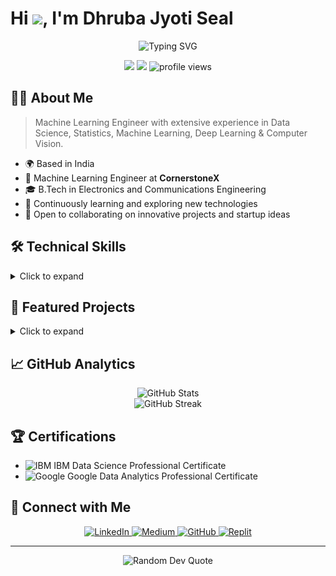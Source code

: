 # Hi ![](https://user-images.githubusercontent.com/18350557/176309783-0785949b-9127-417c-8b55-ab5a4333674e.gif), I'm Dhruba Jyoti Seal

<div align="center">
  <img src="https://readme-typing-svg.herokuapp.com?font=Fira+Code&weight=500&size=24&pause=1000&color=6C63FF&center=true&vCenter=true&width=435&lines=Machine+Learning+Engineer;AI+Enthusiast;Deep+Learning+Specialist" alt="Typing SVG" />
</div>

<p align="center">
  <a href="mailto:dhrubaseal@gmail.com"><img src="https://img.shields.io/badge/Email-dhrubaseal%40gmail.com-blue?style=flat-square&logo=gmail"></a>
  <a href="https://dhrubaseal.github.io"><img src="https://img.shields.io/badge/Portfolio-dhrubaseal.github.io-green?style=flat-square&logo=safari"></a>
  <img src="https://komarev.com/ghpvc/?username=dhrubaseal&label=Profile%20views&color=0e75b6&style=flat" alt="profile views" />
</p>

## 👨‍💻 About Me

> Machine Learning Engineer with extensive experience in Data Science, Statistics, Machine Learning, Deep Learning & Computer Vision.

- 🌍 Based in India
- 💼 Machine Learning Engineer at **CornerstoneX**
- 🎓 B.Tech in Electronics and Communications Engineering
- 🧠 Continuously learning and exploring new technologies
- 🤝 Open to collaborating on innovative projects and startup ideas

## 🛠️ Technical Skills

<details>
<summary>Click to expand</summary>

### Languages & Frameworks
![Python](https://img.shields.io/badge/Python-3776AB?style=for-the-badge&logo=python&logoColor=white)
![SQL](https://img.shields.io/badge/SQL-4479A1?style=for-the-badge&logo=mysql&logoColor=white)
![TensorFlow](https://img.shields.io/badge/TensorFlow-FF6F00?style=for-the-badge&logo=tensorflow&logoColor=white)
![PyTorch](https://img.shields.io/badge/PyTorch-EE4C2C?style=for-the-badge&logo=pytorch&logoColor=white)

### AI & ML Tools
![OpenCV](https://img.shields.io/badge/OpenCV-27338e?style=for-the-badge&logo=OpenCV&logoColor=white)
![Scikit Learn](https://img.shields.io/badge/Scikit_Learn-F7931E?style=for-the-badge&logo=scikit-learn&logoColor=white)
![YOLO](https://img.shields.io/badge/YOLO-00FFFF?style=for-the-badge&logo=YOLO&logoColor=black)
![MediaPipe](https://img.shields.io/badge/MediaPipe-04C8C8?style=for-the-badge&logo=MediaPipe&logoColor=white)

### Development & Tools
![Docker](https://img.shields.io/badge/Docker-2496ED?style=for-the-badge&logo=docker&logoColor=white)
![Kubernetes](https://img.shields.io/badge/Kubernetes-326CE5?style=for-the-badge&logo=kubernetes&logoColor=white)
![Git](https://img.shields.io/badge/Git-F05032?style=for-the-badge&logo=git&logoColor=white)
![Linux](https://img.shields.io/badge/Linux-FCC624?style=for-the-badge&logo=linux&logoColor=black)

</details>

## 🚀 Featured Projects

<details>
<summary>Click to expand</summary>

### 🗣️ Multilingual Voice Assistant
Advanced AI assistant supporting 19+ languages with real-time translation and natural language processing capabilities.
- 🔧 **Tech Stack**: Python, GPT-3.5, M2M100
- 🎯 **Features**: Real-time language detection, Cross-lingual communication
- 📈 **Impact**: Seamless multilingual communication support

### 👐 Real-time Sign Language Detection
Computer vision system for real-time sign language interpretation and communication.
- 🔧 **Tech Stack**: YOLO, MediaPipe, MLPClassifier, GPT-4
- 🎯 **Features**: Gesture recognition, Natural language responses
- 📈 **Impact**: Enhanced accessibility for sign language users

### 🥗 Virtual Dietitian Platform
End-to-end AI-powered nutrition and diet management system.
- 🔧 **Tech Stack**: Python, RandomForestRegressor, FAISS
- 🎯 **Features**: Personalized meal planning, Real-time nutrition tracking
- 📈 **Impact**: Improved user health outcomes through AI-driven recommendations

</details>

## 📈 GitHub Analytics

<div align="center">
  <img src="https://github-readme-stats.vercel.app/api?username=dhrubaseal&show_icons=true&hide=&count_private=true&title_color=3382ed&text_color=ffffff&icon_color=0891b2&bg_color=1c1917&hide_border=true&show_icons=true" alt="GitHub Stats" />
</div>

<div align="center">
  <img src="https://github-readme-streak-stats.herokuapp.com/?user=dhrubaseal&stroke=ffffff&background=1c1917&ring=3382ed&fire=3382ed&currStreakNum=ffffff&currStreakLabel=3382ed&sideNums=ffffff&sideLabels=ffffff&dates=ffffff&hide_border=true" alt="GitHub Streak" />
</div>

## 🏆 Certifications
- ![IBM](https://img.shields.io/badge/IBM-054ADA?style=flat-square&logo=ibm) IBM Data Science Professional Certificate
- ![Google](https://img.shields.io/badge/Google-4285F4?style=flat-square&logo=google) Google Data Analytics Professional Certificate

## 🤝 Connect with Me

<p align="center">
  <a href="https://www.linkedin.com/in/dhrubaseal/" target="_blank">
    <img src="https://img.shields.io/badge/LinkedIn-0077B5?style=for-the-badge&logo=linkedin&logoColor=white" alt="LinkedIn" />
  </a>
  <a href="http://www.medium.com/@dhrubaseal" target="_blank">
    <img src="https://img.shields.io/badge/Medium-12100E?style=for-the-badge&logo=medium&logoColor=white" alt="Medium" />
  </a>
  <a href="https://github.com/dhrubaseal" target="_blank">
    <img src="https://img.shields.io/badge/GitHub-100000?style=for-the-badge&logo=github&logoColor=white" alt="GitHub" />
  </a>
  <a href="https://replit.com/@dhrubaseal" target="_blank">
    <img src="https://img.shields.io/badge/Replit-667881?style=for-the-badge&logo=replit&logoColor=white" alt="Replit" />
  </a>
</p>

---
<div align="center">
  <img src="https://quotes-github-readme.vercel.app/api?type=horizontal&theme=radical" alt="Random Dev Quote"/>
</div>